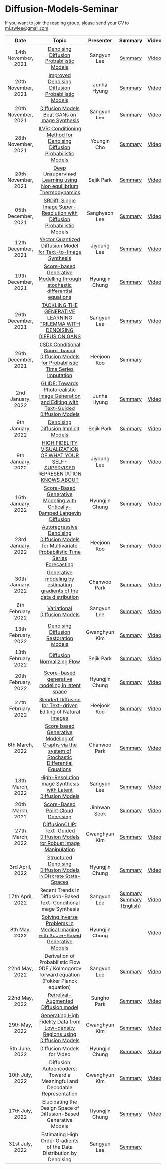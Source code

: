 # Diffusion-Models-Seminar

If you want to join the reading group, please send your CV to ml.swlee@gmail.com.



|       Date       | Topic | Presenter | Summary | Video |
|:----------------:|:----------------------------------------:|:----------:|:------:|:------:
| 14th November, 2021 | [Denoising Diffusion Probabilistic Models](https://arxiv.org/abs/2006.11239) | Sangyun Lee | [Summary](https://sang-yun-lee.notion.site/Denoising-Diffusion-Probabilistic-Models-ade353a9abaa41d98c3ae2c18b52c129) | [Video](https://youtu.be/sNkVRr56MtI)
| 20th November, 2021 | [Improved Denoising Diffusion Probabilistic Models](https://arxiv.org/abs/2102.09672) | Junha Hyung | [Summary](https://sang-yun-lee.notion.site/Improved-Denoising-Diffusion-Probabilistic-Models-efa847335aef4163bfd3ee96c176f659) | [Video](https://youtu.be/8dchQOqvrCE)
| 20th November, 2021 | [Diffusion Models Beat GANs on Image Synthesis](https://arxiv.org/abs/2105.05233) | Sangyun Lee | [Summary](https://sang-yun-lee.notion.site/Diffusion-Models-Beat-GANs-on-Image-Synthesis-eb1f3826618d42e89d92e489c39f1371) | [Video](https://youtu.be/bSqA2AIaHy8)
| 28th November, 2021 | [ILVR: Conditioning Method for Denoising Diffusion Probabilistic Models](https://arxiv.org/abs/2108.02938) | Youngin Cho | [Summary](https://sang-yun-lee.notion.site/ILVR-Conditioning-Method-for-Denoising-Diffusion-Probabilistic-Models-06e9b5aa7644448e931161351cb21cd8) | [Video](https://youtu.be/NKdueTNOrR0)
| 28th November, 2021 | [Deep Unsupervised Learning using Non equilibrium Thermodynamics](https://arxiv.org/abs/1503.03585) | Sejik Park | [Summary](https://sang-yun-lee.notion.site/Deep-Unsupervised-Learning-using-Non-equilibrium-Thermodynamics-6492cd4a916049569efb837d842c47f4) | [Video](https://youtu.be/Nr0j8ObDB7w)
| 05th December, 2021 | [SRDiff: Single Image Super-Resolution with Diffusion Probabilistic Models](https://arxiv.org/abs/2104.14951) | Sanghyeon Lee | [Summary](https://sang-yun-lee.notion.site/SRDiff-Single-Image-Super-Resolution-with-Diffusion-Probabilistic-Models-c00b88ebc2d4412a8a2b3a2801eaaadc) | [Video](https://youtu.be/Yuz5YyGa2iI)
| 12th December, 2021 | [Vector Quantized Diffusion Model for Text-to-Image Synthesis](https://arxiv.org/abs/2111.14822) | Jiyoung Lee | [Summary](https://sang-yun-lee.notion.site/Vector-Quantized-Diffusion-Model-for-Text-to-Image-Synthesis-7b9ebb43f14242c887af47b8a9b9b268) | [Video](https://youtu.be/LNvgRgyBs0M)
| 19th December, 2021 | [Score-based Generative Modelling through stochastic differential equations](https://arxiv.org/abs/2011.13456) | Hyungjin Chung | [Summary](https://sang-yun-lee.notion.site/Score-based-Generative-Modelling-through-stochastic-differential-equations-59ce3235b479415a82d79dc7e644285b) | [Video](https://youtu.be/yqF1IkdCQ4Y)
| 26th December, 2021 | [TACKLING THE GENERATIVE LEARNING TRILEMMA WITH DENOISING DIFFUSION GANS](https://arxiv.org/abs/2112.07804) | Sangyun Lee | [Summary](https://sang-yun-lee.notion.site/TACKLING-THE-GENERATIVE-LEARNING-TRILEMMA-WITH-DENOISING-DIFFUSION-GANS-cca24f847e4c4d57abfaee49f37cbbaa) | [Video](https://youtu.be/sta4xSVOI4E)
| 26th December, 2021 | [CSDI: Conditional Score-based Diffusion Models for Probabilistic Time Series Imputation](https://arxiv.org/abs/2107.03502) | Heejoon Koo | [Summary](https://sang-yun-lee.notion.site/CSDI-Conditional-Score-based-Diffusion-Models-for-Probabilistic-Time-Series-Imputation-ef04e8ffcc024b389d652f6b1972f667) 
| 2nd January, 2022 | [GLIDE: Towards Photorealistic Image Generation and Editing with Text-Guided Diffusion Models](https://arxiv.org/abs/2112.10741) | Junha Hyung | [Summary](https://sang-yun-lee.notion.site/GLIDE-Towards-Photorealistic-Image-Generation-and-Editing-with-Text-Guided-Diffusion-Models-86036ea0bc344cd596a128f2de3fb9bb) | [Video](https://youtu.be/UefLZLbxM4g)
| 9th January, 2022 | [Denoising Diffusion Implicit Models](https://arxiv.org/abs/2010.02502) | Sejik Park | [Summary](https://www.notion.so/sang-yun-lee/Denoising-Diffusion-Implicit-Models-6cd7d42f65134996817594ffbce35488) | [Video](https://youtu.be/kGgO1ZPddwg)
| 9th January, 2022 | [HIGH FIDELITY VISUALIZATION OF WHAT YOUR SELF-SUPERVISED REPRESENTATION KNOWS ABOUT](https://arxiv.org/abs/2112.09164) | Jiyoung Lee | [Summary](https://www.notion.so/sang-yun-lee/HIGH-FIDELITY-VISUALIZATION-OF-WHAT-YOUR-SELF-SUPERVISED-REPRESENTATION-KNOWS-ABOUT-a9e7410a1c6f46a6850fcb8c08788ed7) | [Video](https://youtu.be/AOWs9Hb8r18)
| 16th January, 2022 | [Score-Based Generative Modeling with Critically-Damped Langevin Diffusion](https://arxiv.org/abs/2112.07068) | Hyungjin Chung | [Summary](https://sang-yun-lee.notion.site/Score-Based-Generative-Modeling-with-Critically-Damped-Langevin-Diffusion-1fb77e7099b94520a36d5b4372595b98) | [Video](https://youtu.be/_sGj5_8d3MY)
| 23rd January, 2022 | [Autoregressive Denoising Diffusion Models for Multivariate Probabilistic Time Series Forecasting](https://arxiv.org/abs/2101.12072) | Heejoon Koo  | [Summary](https://sang-yun-lee.notion.site/Autoregressive-Denoising-Diffusion-Models-for-Multivariate-Probabilistic-Time-Series-Forecasting-IC-ee13c933c870476bbab3c975721e81ba) | [Video](https://youtu.be/KrKMErU4gRI)
| 30th January, 2022 | [Generative modeling by estimating gradients of the data distribution](https://arxiv.org/abs/1907.05600) | Chanwoo Park  | [Summary](https://www.notion.so/sang-yun-lee/Generative-modeling-by-estimating-gradients-of-the-data-distribution-cf9f8f0cba134c3f95c4dbf42e37e59a) | [Video](https://youtu.be/N2cSb9aW9aU)
| 6th February, 2022 | [Variational Diffusion Models](https://arxiv.org/abs/2107.00630) | Sangyun Lee | [Summary](https://www.notion.so/sang-yun-lee/Variational-Diffusion-Models-f72d9cb1a2004a9088470c95cdc929e3) | [Video](https://youtu.be/yR81b3UxgaI)
| 13th February, 2022 | [Denoising Diffusion Restoration Models](https://arxiv.org/abs/2201.11793) | Gwanghyun Kim | [Summary](https://sang-yun-lee.notion.site/Denoising-Diffusion-Restoration-Models-DDRM-275e61cfcf7843ffb0cbdbeaa572846a) | [Video](https://youtu.be/ZbB__c7pi40)
| 13th February, 2022 | [Diffusion Normalizing Flow](https://arxiv.org/abs/2110.07579) | Sejik Park | [Summary](https://sang-yun-lee.notion.site/Diffusion-Normalizing-Flow-5c8eff4fba024a28b0b95c043cb1ff8c) | [Video](https://youtu.be/vB6dsUtWwz0)
| 20th February, 2022 | [Score-based generative modeling in latent space](https://arxiv.org/abs/2106.05931) | Hyungjin Chung | [Summary](https://sang-yun-lee.notion.site/Score-based-generative-modeling-in-latent-space-6c08ad787289403095b7b9e51421724c) | [Video](https://youtu.be/ssxPHItnkqc)
| 27th February, 2022 | [Blended Diffusion for Text-driven Editing of Natural Images](https://arxiv.org/abs/2111.14818) | Heejook Koo | [Summary](https://sang-yun-lee.notion.site/Blended-Diffusion-for-Text-driven-Editing-of-Natural-Images-arXiv-2022-a893aa19a652446692f58fe2907c0ca2) | [Video](https://youtu.be/i1k63kb4i-s)
| 6th March, 2022 | [Score based Generative Modeling of Graphs via the system of Stochastic Differential Equations](https://arxiv.org/abs/2202.02514) | Chanwoo Park | [Summary](https://sang-yun-lee.notion.site/Score-based-Generative-Modeling-of-Graphs-via-the-system-of-Stochastic-Differential-Equations-GDSS-13a24ac8fefc480cbf831f48ccffa0ff) | [Video](https://youtu.be/VU-aB2j2rT8)
| 13th March, 2022 | [High-Resolution Image Synthesis with Latent Diffusion Models ](https://arxiv.org/abs/2112.10752) | Sangyun Lee | [Summary](https://sang-yun-lee.notion.site/High-Resolution-Image-Synthesis-with-Latent-Diffusion-Models-a136345c8edb4b048b02b89716d105b5) | [Video](https://youtu.be/ibB6aR9xA1Q)
| 20th March, 2022 | [Score-Based Point Cloud Denoising](https://arxiv.org/abs/2107.10981) | Jinhwan Seok | [Summary](https://sang-yun-lee.notion.site/Score-Based-Point-Cloud-Denoising-28be8c50cd2e46809c4aec3046b3b61d) | [Video](https://youtu.be/ppmAgu3oHqU)
| 27th March, 2022 | [DiffusionCLIP: Text-Guided Diffusion Models for Robust Image Manipulation](https://arxiv.org/abs/2110.02711) | Gwanghyun Kim | [Summary](https://www.notion.so/sang-yun-lee/DiffusionCLIP-Text-Guided-Diffusion-Models-for-Robust-Image-Manipulation-a70cf218c6a54ef29cf91d7047fe7b34) | [Video](https://youtu.be/cmbul5-o_cQ)
| 3rd April, 2022 | [Structured Denoising Diffusion Models in Discrete State-Spaces](https://arxiv.org/abs/2107.03006) | Hyungjin Chung | [Summary](https://www.notion.so/sang-yun-lee/Structured-Denoising-Diffusion-Models-in-Discrete-State-Spaces-6bbe59d310b545f0a4ed01e06bee2f18) | [Video](https://youtu.be/SaZJ2cZ6FZI)
| 17th April, 2022 | Recent Trends In Diffusion-Based Text-Conditional Image Synthesis | Sangyun Lee | [Summary](https://www.notion.so/sang-yun-lee/Recent-Trends-In-Diffusion-Based-Text-Conditional-Image-Synthesis-cd39f012f76049d4930b7c96f8a9655e) <br /> [Summary (English)](https://sangyun884.github.io/recent-trends-in-diffusion-based-text-conditional/) | [Video](https://youtu.be/Riy0Cnsorhk)
| 8th May, 2022 | [Solving Inverse Problems in Medical Imaging with Score-Based Generative Models](https://arxiv.org/abs/2111.08005) | Hyungjin Chung |  | [Video](https://youtu.be/jFE-aLW1wZA)
| 22nd May, 2022 | Derivation of Probabilistic Flow ODE / Kolmogorov forward equation (Fokker Planck equation) | Sangyun Lee |  [Summary](https://sang-yun-lee.notion.site/Derivation-of-Probabilistic-Flow-ODE-Kolmogorov-forward-equation-Fokker-Planck-equation-d5d2462c01ee44da8d2484215b697ef5)  | [Video](https://youtu.be/lA7T5d_4WcE)
| 22nd May, 2022 | [Retreival-Augmented Diffusion model](https://arxiv.org/abs/2204.11824) | Sungho Park |  [Summary](https://naem1023.github.io/generative-model/nlp/Retrieval-Augmented-Diffusion-model/)  | [Video](https://youtu.be/_b3cMfvx4xs)
| 29th May, 2022 | [Generating High Fidelity Data from Low-density Regions using Diffusion Models](https://arxiv.org/abs/2203.17260) | Gwanghyun Kim |  [Summary](https://sang-yun-lee.notion.site/Generating-High-Fidelity-Data-from-Low-density-Regions-using-Diffusion-Models-c357143a9d334fc184eaf7ff2952cbe6)  | [Video](https://youtu.be/S-oY-EnMSwg)
| 5th June, 2022 | Diffusion Models for Video | Hyungjin Chung |  [Summary](https://sang-yun-lee.notion.site/Diffusion-Models-for-Video-75454f86076a4285944240f1b993950d)  | [Video](https://youtu.be/CqCNLH4ZRDo)
| 10th July, 2022 | Diffusion Autoencoders: Toward a Meaningful and Decodable Representation | Gwanghyun Kim |  [Summary](https://sang-yun-lee.notion.site/Diffusion-Autoencoders-Toward-a-Meaningful-and-Decodable-Representation-1334f11d29d5446fbd689174f4c70fde)  | [Video](https://youtu.be/Af9NK82INJo)
| 17th July, 2022 | Elucidating the Design Space of Diffusion-Based Generative Models | Hyungjin Chung |  [Summary](https://sang-yun-lee.notion.site/Elucidating-the-Design-Space-of-Diffusion-Based-Generative-Models-a81b14bf297743ec90a72c11f0fbce57)  | [Video](https://youtu.be/FSSAieHkX88)
| 31st July, 2022 | Estimating High Order Gradients of the Data Distribution by Denoising | Sangyun Lee |  [Summary](https://www.notion.so/sang-yun-lee/Estimating-High-Order-Gradients-of-the-Data-Distribution-by-Denoising-94688d76461544bab6f18173ed3536e6)  | 
